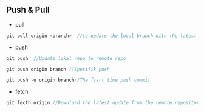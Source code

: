 ## Push & Pull
- pull
```js
git pull origin <branch>  //to update the local branch with the latest changes from the remote repository.
```

- push
```js
git push  //Update lokal repo to remote repo
```
```js
git push origin branch //Spesifik push
```
```js
git push -u origin branch//The fisrt time push commit
```

- fetch
```js
git fecth origin //Download the latest update from the remote repository
```
